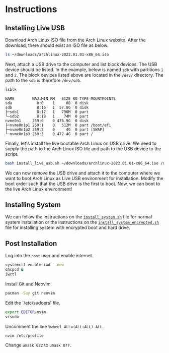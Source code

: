 # Instructions
## Installing Live USB
Download Arch Linux ISO file from the Arch Linux website. After the download, there should exist an ISO file as below. 

```bash
ls ~/downloads/archlinux-2022.01.01-x86_64.iso
```

Next, attach a USB drive to the computer and list block devices. The USB device should be listed. In the example, below is named `sdb` with partitions `1` and `2`. The block devices listed above are located in the `/dev/` directory. The path to the `sdb` is therefore `/dev/sdb`.

```bash
lsblk
```

```
NAME        MAJ:MIN RM   SIZE RO TYPE MOUNTPOINTS
sda           8:0    1     0B  0 disk
sdb           8:16   1  57.8G  0 disk
├─sdb1        8:17   1   790M  0 part
└─sdb2        8:18   1    74M  0 part
nvme0n1     259:0    0 476.9G  0 disk
├─nvme0n1p1 259:1    0   512M  0 part /boot/efi
├─nvme0n1p2 259:2    0     4G  0 part [SWAP]
└─nvme0n1p3 259:3    0 472.4G  0 part /
```

Finally, let's install the live bootable Arch Linux on USB drive. We need to supply the path to the Arch Linux ISO file and path to the USB device to the script.

```bash
bash install_live_usb.sh ~/downloads/archlinux-2022.01.01-x86_64.iso /dev/sdb
```

We can now remove the USB drive and attach it to the computer where we want to boot Arch Linux as Live USB environment for installation. Modify the boot order such that the USB drive is the first to boot. Now, we can boot to the live Arch Linux environment!


## Installing System
We can follow the instructions on the [`install_system.sh`](./install_system.sh) file for normal system installation or the instructions on the [`install_system_encrypted.sh`](./install_system_encrypted) file for installing system with encrypted boot and hard drive.


## Post Installation
Log into the `root` user and enable internet.

```bash
systemctl enable iwd --now
dhcpcd &
iwctl
```

Install Git and Neovim.

```bash
pacman -Suy git neovim
```

Edit the `/etc/sudoers' file.

```bash
export EDITOR=nvim
visudo
```

Uncomment the line `%wheel ALL=(ALL:ALL) ALL`.

```bash
nvim /etc/profile
```

Change `umask 022` to `umask 077`.

